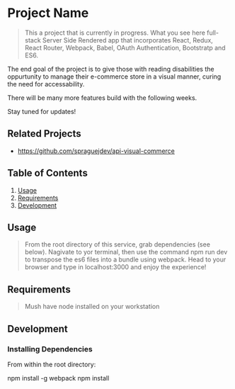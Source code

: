 # Project Name

> This a project that is currently in progress. What you see here full-stack Server Side Rendered app that incorporates React, Redux, React Router, Webpack, Babel, OAuth Authentication, Bootstratp and ES6.

The end goal of the project is to give those with reading disabilities the oppurtunity to manage their e-commerce store in a visual manner, curing the need for accessability.

There will be many more features build with the following weeks.

Stay tuned for updates!

## Related Projects

- https://github.com/spraguejdev/api-visual-commerce

## Table of Contents

1. [Usage](#Usage)
1. [Requirements](#requirements)
1. [Development](#development)

## Usage

> From the root directory of this service, grab dependencies (see below). Nagivate to yor terminal, then use the command npm run dev to transpose the es6 files into a bundle using webpack. Head to your browser and type in localhost:3000 and enjoy the experience!

## Requirements

> Mush have node installed on your workstation

## Development

### Installing Dependencies

From within the root directory:

npm install -g webpack
npm install

